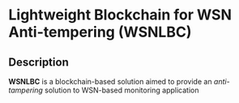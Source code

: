 Lightweight Blockchain for WSN Anti-tempering (WSNLBC)
==============================================

## Description
**WSNLBC** is a blockchain-based solution aimed to provide an _anti-tampering_ solution to WSN-based monitoring application
